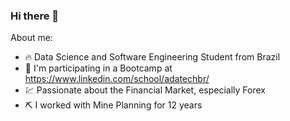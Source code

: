 ### Hi there 👋

<!--
**educarvallho/educarvallho** is a ✨ _special_ ✨ repository because its `README.md` (this file) appears on your GitHub profile.

Here are some ideas to get you started:

- 🔭 I’m currently working on ...
- 🌱 I’m currently learning ...
- 👯 I’m looking to collaborate on ...
- 🤔 I’m looking for help with ...
- 💬 Ask me about ...
- 📫 How to reach me: ...
- 😄 Pronouns: ...
- ⚡ Fun fact: ...
-->

About me:
- 🔥 Data Science and Software Engineering Student from Brazil
- 🌱 I'm participating in a Bootcamp at https://www.linkedin.com/school/adatechbr/
- 💹 Passionate about the Financial Market, especially Forex
- ⛏️ I worked with Mine Planning for 12 years

